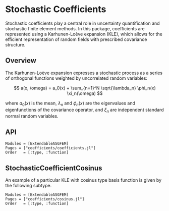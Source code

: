 # Stochastic Coefficients

Stochastic coefficients play a central role in uncertainty quantification and stochastic finite element methods. In this package, coefficients are represented using a Karhunen-Loève expansion (KLE), which allows for the efficient representation of random fields with prescribed covariance structure.

## Overview

The Karhunen-Loève expansion expresses a stochastic process as a series of orthogonal functions weighted by uncorrelated random variables:

$$
    a(x, \omega) = a_0(x) + \sum_{n=1}^N \sqrt{\lambda_n} \phi_n(x) \xi_n(\omega)
$$

where $a_0(x)$ is the mean, $\lambda_n$ and $\phi_n(x)$ are the eigenvalues and eigenfunctions of the covariance operator, and $\xi_n$ are independent standard normal random variables.

## API

```@autodocs
Modules = [ExtendableASGFEM]
Pages = ["coefficients/coefficients.jl"]
Order   = [:type, :function]
```

## StochasticCoefficientCosinus

An example of a particular KLE with cosinus type basis function
is given by the following subtype.

```@autodocs
Modules = [ExtendableASGFEM]
Pages = ["coefficients/cosinus.jl"]
Order   = [:type, :function]
```
